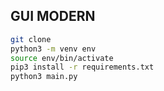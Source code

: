 ## GUI MODERN

```sh
git clone
python3 -m venv env
source env/bin/activate
pip3 install -r requirements.txt
python3 main.py
```
